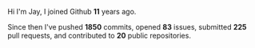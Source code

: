 Hi I'm Jay, I joined Github **11** years ago.

Since then I've pushed **1850** commits, opened **83** issues, submitted **225** pull requests, and contributed to **20** public repositories.
